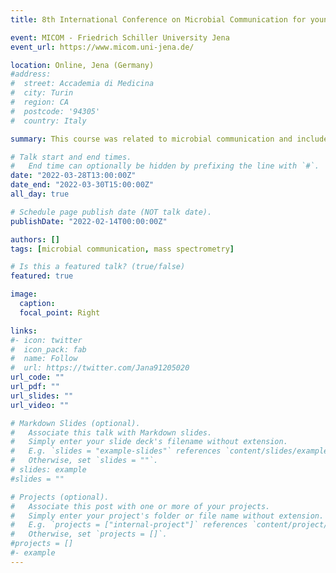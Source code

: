 ```yaml
---
title: 8th International Conference on Microbial Communication for young scientists (MICOM)

event: MICOM - Friedrich Schiller University Jena
event_url: https://www.micom.uni-jena.de/

location: Online, Jena (Germany)
#address:
#  street: Accademia di Medicina
#  city: Turin
#  region: CA
#  postcode: '94305'
#  country: Italy

summary: This course was related to microbial communication and included sessions about chemical ecology, natural product research and environment. I participated in a mass spectrometry workshops during this conference.

# Talk start and end times.
#   End time can optionally be hidden by prefixing the line with `#`.
date: "2022-03-28T13:00:00Z"
date_end: "2022-03-30T15:00:00Z"
all_day: true

# Schedule page publish date (NOT talk date).
publishDate: "2022-02-14T00:00:00Z"

authors: []
tags: [microbial communication, mass spectrometry]

# Is this a featured talk? (true/false)
featured: true

image:
  caption:
  focal_point: Right

links:
#- icon: twitter
#  icon_pack: fab
#  name: Follow
#  url: https://twitter.com/Jana91205020
url_code: ""
url_pdf: ""
url_slides: ""
url_video: ""

# Markdown Slides (optional).
#   Associate this talk with Markdown slides.
#   Simply enter your slide deck's filename without extension.
#   E.g. `slides = "example-slides"` references `content/slides/example-slides.md`.
#   Otherwise, set `slides = ""`.
# slides: example
#slides = ""

# Projects (optional).
#   Associate this post with one or more of your projects.
#   Simply enter your project's folder or file name without extension.
#   E.g. `projects = ["internal-project"]` references `content/project/deep-learning/index.md`.
#   Otherwise, set `projects = []`.
#projects = []
#- example
---
```

